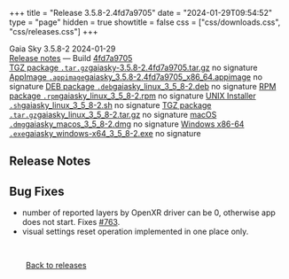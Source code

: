 +++
title = "Release 3.5.8-2.4fd7a9705"
date = "2024-01-29T09:54:52"
type = "page"
hidden = true
showtitle = false
css = ["css/downloads.css", "css/releases.css"]
+++

<div class="download-container">
<div id="download-title">
<i class="gs-mdi-tag"></i>
Gaia Sky <span class="downloads-version">3.5.8-2</span> 
<time class="downloads-releasedate" datetime="2024-01-29T09:54:52" title="Published: 2024-01-29T09:54:52"><i class="gs-mdi-calendar"></i> 2024-01-29</time>
<div class="downloads-build"><i class="gs-mdi-script-text"></i> <a href="#release-notes">Release notes</a> &mdash; Build <a href="https://codeberg.org/gaiasky/gaiasky/commit/4fd7a9705" target="_blank">4fd7a9705</a></div></div>
<div class="download-section">
<a href="https://gaia.ari.uni-heidelberg.de/gaiasky/releases/3.5.8-2.4fd7a9705/gaiasky-3.5.8-2.4fd7a9705.tar.gz" class="download-button"><i class="gs-mdi-zip-box icon-button"></i> TGZ package <code>.tar.gz</code><span class="download-sub">gaiasky-3.5.8-2.4fd7a9705.tar.gz</span></a>
<span class="signature">no signature</span>
<a href="https://gaia.ari.uni-heidelberg.de/gaiasky/releases/3.5.8-2.4fd7a9705/gaiasky_3.5.8-2.4fd7a9705_x86_64.appimage" class="download-button"><i class="gs-material-symbols-box icon-button"></i> AppImage <code>.appimage</code><span class="download-sub">gaiasky_3.5.8-2.4fd7a9705_x86_64.appimage</span></a>
<span class="signature">no signature</span>
<a href="https://gaia.ari.uni-heidelberg.de/gaiasky/releases/3.5.8-2.4fd7a9705/gaiasky_linux_3_5_8-2.deb" class="download-button"><i class="gs-mdi-debian icon-button"></i> DEB package <code>.deb</code><span class="download-sub">gaiasky_linux_3_5_8-2.deb</span></a>
<span class="signature">no signature</span>
<a href="https://gaia.ari.uni-heidelberg.de/gaiasky/releases/3.5.8-2.4fd7a9705/gaiasky_linux_3_5_8-2.rpm" class="download-button"><i class="gs-mdi-fedora icon-button"></i> RPM package <code>.rpm</code><span class="download-sub">gaiasky_linux_3_5_8-2.rpm</span></a>
<span class="signature">no signature</span>
<a href="https://gaia.ari.uni-heidelberg.de/gaiasky/releases/3.5.8-2.4fd7a9705/gaiasky_linux_3_5_8-2.sh" class="download-button"><i class="gs-token-unix icon-button"></i> UNIX Installer <code>.sh</code><span class="download-sub">gaiasky_linux_3_5_8-2.sh</span></a>
<span class="signature">no signature</span>
<a href="https://gaia.ari.uni-heidelberg.de/gaiasky/releases/3.5.8-2.4fd7a9705/gaiasky_linux_3_5_8-2.tar.gz" class="download-button"><i class="gs-mdi-zip-box icon-button"></i> TGZ package <code>.tar.gz</code><span class="download-sub">gaiasky_linux_3_5_8-2.tar.gz</span></a>
<span class="signature">no signature</span>
<a href="https://gaia.ari.uni-heidelberg.de/gaiasky/releases/3.5.8-2.4fd7a9705/gaiasky_macos_3_5_8-2.dmg" class="download-button"><i class="gs-fa6-brands-apple icon-button"></i> macOS <code>.dmg</code><span class="download-sub">gaiasky_macos_3_5_8-2.dmg</span></a>
<span class="signature">no signature</span>
<a href="https://gaia.ari.uni-heidelberg.de/gaiasky/releases/3.5.8-2.4fd7a9705/gaiasky_windows-x64_3_5_8-2.exe" class="download-button"><i class="gs-fa6-brands-windows icon-button"></i> Windows x86-64 <code>.exe</code><span class="download-sub">gaiasky_windows-x64_3_5_8-2.exe</span></a>
<span class="signature">no signature</span>
</div>
</div>

<section class="release-notes">

# Release Notes


## Bug Fixes
- number of reported layers by OpenXR driver can be 0, otherwise app does not start. Fixes [#763](https://codeberg.org/gaiasky/gaiasky/issues/763).
- visual settings reset operation implemented in one place only.
</section>


<p class="center-text" style="padding: 30px;"><a href="/downloads/releases"><i class="gs-mdi-arrow-left-bold-circle"></i> Back to releases</a>
</p>
